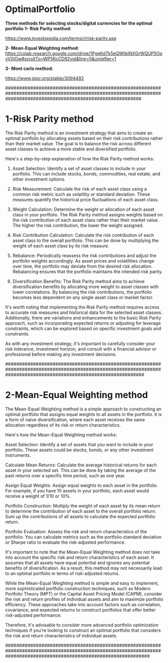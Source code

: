 # OptimalPortfolio

**Three methods for selecting stocks/digital currencies for the optimal portfolio**
**1-  Risk Parity method:**

https://www.investopedia.com/terms/r/risk-parity.asp

**2-  Mean-Equal Weighting method:** https://colab.research.google.com/drive/1PgeKd7k5eQWlikINXGrWQUP5OevV0jOw#scrollTo=WP5KcCD92yqj&line=5&uniqifier=1

**3-  Mont carlo method:**

https://www.jstor.org/stable/3094492


#################################################################################################################################################################

# 1-Risk Parity method


The Risk Parity method is an investment strategy that aims to create an optimal portfolio by allocating assets based on their risk contributions rather than their market value. The goal is to balance the risk across different asset classes to achieve a more stable and diversified portfolio.

Here's a step-by-step explanation of how the Risk Parity method works:

1. Asset Selection: Identify a set of asset classes to include in your portfolio. This can include stocks, bonds, commodities, real estate, and other investment options.

2. Risk Measurement: Calculate the risk of each asset class using a common risk metric such as volatility or standard deviation. These measures quantify the historical price fluctuations of each asset class.

3. Weight Calculation: Determine the weight or allocation of each asset class in your portfolio. The Risk Parity method assigns weights based on the risk contribution of each asset class rather than their market value. The higher the risk contribution, the lower the weight assigned.

4. Risk Contribution Calculation: Calculate the risk contribution of each asset class to the overall portfolio. This can be done by multiplying the weight of each asset class by its risk measure.

5. Rebalance: Periodically reassess the risk contributions and adjust the portfolio weights accordingly. As asset prices and volatilities change over time, the portfolio may deviate from the desired risk allocation. Rebalancing ensures that the portfolio maintains the intended risk parity.

6. Diversification Benefits: The Risk Parity method aims to achieve diversification benefits by allocating more weight to asset classes with lower correlations. By balancing the risk contributions, the portfolio becomes less dependent on any single asset class or market factor.

It's worth noting that implementing the Risk Parity method requires access to accurate risk measures and historical data for the selected asset classes. Additionally, there are variations and enhancements to the basic Risk Parity approach, such as incorporating expected returns or adjusting for leverage constraints, which can be explored based on specific investment goals and constraints.

As with any investment strategy, it's important to carefully consider your risk tolerance, investment horizon, and consult with a financial advisor or professional before making any investment decisions.

##################################################################################################################################################################

# 2-Mean-Equal Weighting method


The Mean-Equal Weighting method is a simple approach to constructing an optimal portfolio that assigns equal weights to all assets in the portfolio. It is a form of naive diversification, where each asset receives the same allocation regardless of its risk or return characteristics.

Here's how the Mean-Equal Weighting method works:

Asset Selection: Identify a set of assets that you want to include in your portfolio. These assets could be stocks, bonds, or any other investment instruments.

Calculate Mean Returns: Calculate the average historical returns for each asset in your selected set. This can be done by taking the average of the past returns over a specific time period, such as one year.

Assign Equal Weights: Assign equal weights to each asset in the portfolio. For example, if you have 10 assets in your portfolio, each asset would receive a weight of 1/10 or 10%.

Portfolio Construction: Multiply the weight of each asset by its mean return to determine the contribution of each asset to the overall portfolio return. Sum up the contributions of all assets to calculate the expected portfolio return.

Portfolio Evaluation: Assess the risk and return characteristics of the portfolio. You can calculate metrics such as the portfolio standard deviation or Sharpe ratio to evaluate the risk-adjusted performance.

It's important to note that the Mean-Equal Weighting method does not take into account the specific risk and return characteristics of each asset. It assumes that all assets have equal potential and ignores any potential benefits of diversification. As a result, this method may not necessarily lead to an optimal portfolio in terms of risk-adjusted returns.

While the Mean-Equal Weighting method is simple and easy to implement, more sophisticated portfolio construction techniques, such as Modern Portfolio Theory (MPT) or the Capital Asset Pricing Model (CAPM), consider the risk and return profiles of individual assets and aim to maximize portfolio efficiency. These approaches take into account factors such as correlation, covariance, and expected returns to construct portfolios that offer better risk-adjusted performance.

Therefore, it's advisable to consider more advanced portfolio optimization techniques if you're looking to construct an optimal portfolio that considers the risk and return characteristics of individual assets.

####################################################################################################################################################################

